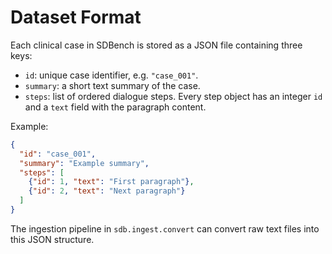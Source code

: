 # Dataset Format

Each clinical case in SDBench is stored as a JSON file containing three keys:

- `id`: unique case identifier, e.g. `"case_001"`.
- `summary`: a short text summary of the case.
- `steps`: list of ordered dialogue steps. Every step object has an integer `id`
  and a `text` field with the paragraph content.

Example:

```json
{
  "id": "case_001",
  "summary": "Example summary",
  "steps": [
    {"id": 1, "text": "First paragraph"},
    {"id": 2, "text": "Next paragraph"}
  ]
}
```

The ingestion pipeline in `sdb.ingest.convert` can convert raw text files into
this JSON structure.

